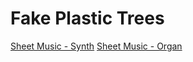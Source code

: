 # Fake Plastic Trees

<!-- paste the below just before the </head> tag -->
<script type="module" src="https://mixthat.co/js/bundled/mixthat-player/dist/module.js"></script>
<style>
:root {
  --stemplayer-js-controls-background-color: #232323;
}
</style>
<!-- Paste the below in the HTML document where you would like the player to appear -->
<mixthat-player controls="" src="https://mixthat.co/api/tracks/abee606f-acd7-45fc-b290-ef898388c020/stream?authToken=eyJhbGciOiJIUzI1NiIsInR5cCI6IkpXVCJ9.eyJ0b2tlbnV1aWQiOiIwODI0MzMwZC1mYzIzLTQ3ZGUtYWM1My1mYjUwNTMxYzkwYTciLCJvd25lcklkIjoidXMtZWFzdC0xOmE2YWY0M2NkLTNlMDgtY2U1YS1kNmE2LWMzOWM2ODBjNTA4OSIsImFjbDp0cmFjazpzdHJlYW0iOnRydWUsImlhdCI6MTcyNTMwOTk1MCwiYXVkIjoiaHR0cHM6Ly9taXh0aGF0LmNvIiwiaXNzIjoiaHR0cHM6Ly9taXh0aGF0LmNvIiwic3ViIjoiYWJlZTYwNmYtYWNkNy00NWZjLWIyOTAtZWY4OTgzODhjMDIwIn0.F-850IgO1puoJOuF4NX_b7Gt8N33rhsiGK-2kAvutb8"></mixthat-player>

[Sheet Music - Synth](SheetMusic/FakePlasticTreesSynth.pdf)
[Sheet Music - Organ](SheetMusic/FakePlasticTreesOrgan.pdf)